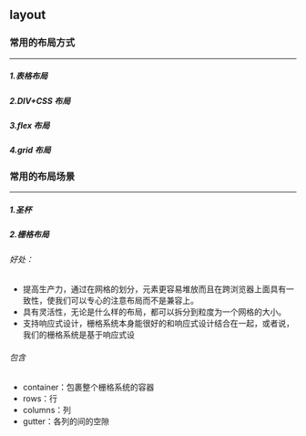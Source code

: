 ## layout

### 常用的布局方式

------

##### 1.表格布局

##### 2.DIV+CSS 布局

##### 3.flex 布局

##### 4.grid 布局

### 常用的布局场景

------

##### 1.圣杯

##### 2.栅格布局

###### 好处：

* 提高生产力，通过在网格的划分，元素更容易堆放而且在跨浏览器上面具有一致性，使我们可以专心的注意布局而不是兼容上。
* 具有灵活性，无论是什么样的布局，都可以拆分到粒度为一个网格的大小。
* 支持响应式设计，栅格系统本身能很好的和响应式设计结合在一起，或者说，我们的栅格系统是基于响应式设

###### 包含

* container：包裹整个栅格系统的容器
* rows：行
* columns：列
* gutter：各列的间的空隙
